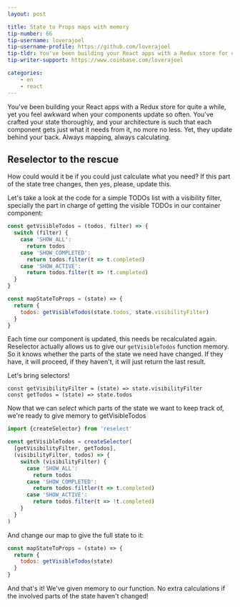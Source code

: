 ```yaml
---
layout: post

title: State to Props maps with memory
tip-number: 66
tip-username: loverajoel 
tip-username-profile: https://github.com/loverajoel
tip-tldr: You've been building your React apps with a Redux store for quite a while, yet you feel awkward when your components update so often. You've crafted your state thoroughly, and your architecture is such that each component gets just what it needs from it, no more no less. Yet, they update behind your back. Always mapping, always calculating.
tip-writer-support: https://www.coinbase.com/loverajoel

categories:
    - en
    - react
---
```


You've been building your React apps with a Redux store for quite a while,
yet you feel awkward when your components update so often. You've crafted
your state thoroughly, and your architecture is such that each component
gets just what it needs from it, no more no less. Yet, they update behind
your back. Always mapping, always calculating.

## Reselector to the rescue

How could would it be if you could just calculate what you need? If this
part of the state tree changes, then yes, please, update this.

Let's take a look at the code for a simple TODOs list with a visibility filter,
specially the part in charge of getting the visible TODOs in our container
component:


```javascript
const getVisibleTodos = (todos, filter) => {
  switch (filter) {
    case 'SHOW_ALL':
      return todos
    case 'SHOW_COMPLETED':
      return todos.filter(t => t.completed)
    case 'SHOW_ACTIVE':
      return todos.filter(t => !t.completed)
  }
}

const mapStateToProps = (state) => {
  return {
    todos: getVisibleTodos(state.todos, state.visibilityFilter)
  }
}
```

Each time our component is updated, this needs be recalculated again. Reselector
actually allows us to give our `getVisibleTodos` function memory. So it knows
whether the parts of the state we need have changed. If they have, it will
proceed, if they haven't, it will just return the last result.


Let's bring selectors!

```javscript
const getVisibilityFilter = (state) => state.visibilityFilter
const getTodos = (state) => state.todos
```

Now that we can *select* which parts of the state we want to keep track of,
we're ready to give memory to getVisibleTodos

```javascript
import {createSelector} from 'reselect'

const getVisibleTodos = createSelector(
  [getVisibilityFilter, getTodos],
  (visibilityFilter, todos) => {
    switch (visibilityFilter) {
      case 'SHOW_ALL':
        return todos
      case 'SHOW_COMPLETED':
        return todos.filtler(t => t.completed)
      case 'SHOW_ACTIVE':
        return todos.filter(t => !t.completed)
    }
  }
)
```

And change our map to give the full state to it:

```javascript
const mapStateToProps = (state) => {
  return {
    todos: getVisibleTodos(state)
  }
}
```

And that's it! We've given memory to our function. No extra calculations if
the involved parts of the state haven't changed!